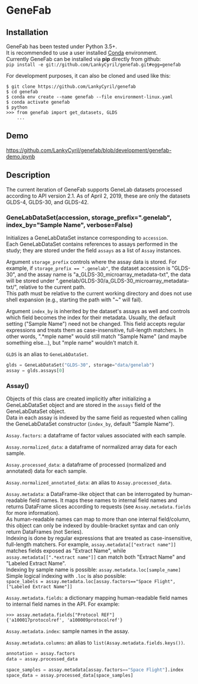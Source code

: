 # GeneFab

## Installation

GeneFab has been tested under Python 3.5+.  
It is recommended to use a user installed
[Conda](https://www.anaconda.com/download/) environment.  
Currently GeneFab can be installed via **pip** directly from github:  
`pip install -e git://github.com/LankyCyril/genefab.git#egg=genefab`

For development purposes, it can also be cloned and used like this:

```
$ git clone https://github.com/LankyCyril/genefab
$ cd genefab
$ conda env create --name genefab --file environment-linux.yaml
$ conda activate genefab
$ python
>>> from genefab import get_datasets, GLDS
    ...
```

## Demo

https://github.com/LankyCyril/genefab/blob/development/genefab-demo.ipynb

## Description

The current iteration of GeneFab supports GeneLab datasets processed according
to API version 2.1. As of April 2, 2019, these are only the datasets
GLDS-4, GLDS-30, and GLDS-42.

### GeneLabDataSet(accession, storage_prefix=".genelab", index_by="Sample Name", verbose=False)

Initializes a GeneLabDataSet instance corresponding to `accession`.  
Each GeneLabDataSet contains references to assays performed in the study; they
are stored under the field `assays` as a list of `Assay` instances.

Argument `storage_prefix` controls where the assay data is stored. For example,
if `storage_prefix == ".genelab"`, the dataset accession is "GLDS-30", and the
assay name is "a_GLDS-30_microarray_metadata-txt", the data will be stored under
".genelab/GLDS-30/a_GLDS-30_microarray_metadata-txt/", relative to the current
path.  
This path must be relative to the current working directory and does not use
shell expansion (e.g., starting the path with "~" will fail).

Argument `index_by` is inherited by the dataset's assays as well and controls
which field becomes the index for their metadata. Usually, the default setting
("Sample Name") need not be changed. This field accepts regular expressions and
treats them as case-insensitive, full-length matchers. In other words,
".*mple name" would still match "Sample Name" (and maybe something else...), but
"mple name" wouldn't match it.

`GLDS` is an alias to `GeneLabDataSet`.

```python
glds = GeneLabDataSet("GLDS-30", storage="data/genelab")
assay = glds.assays[0]
```

### Assay()

Objects of this class are created implicitly after initializing a GeneLabDataSet
object and are stored in the `assays` field of the GeneLabDataSet object.  
Data in each assay is indexed by the same field as requested when calling
the GeneLabDataSet constructor (`index_by`, default "Sample Name").

`Assay.factors`: a dataframe of factor values associated with each sample.

`Assay.normalized_data`: a dataframe of normalized array data for each sample.

`Assay.processed_data`: a dataframe of processed (normalized and annotated) data
for each sample.

`Assay.normalized_annotated_data`: an alias to `Assay.processed_data`.

`Assay.metadata`: a DataFrame-like object that can be interrogated by
human-readable field names. It maps these names to internal field names and
returns DataFrame slices according to requests (see `Assay.metadata.fields` for
more information).  
As human-readable names can map to more than one internal field/column, this
object can only be indexed by double-bracket syntax and can only return
DataFrames (not Series).  
Indexing is done by regular expressions that are treated as case-insensitive,
full-length matchers. For example, `assay.metadata[["extract name"]]` matches
fields exposed as "Extract Name", while `assay.metadata[[".*extract name"]]` can
match both "Extract Name" and "Labeled Extract Name".  
Indexing by sample name is possible: `assay.metadata.loc[sample_name]`  
Simple logical indexing with `.loc` is also possible:  
`space_labels = assay.metadata.loc[assay.factors=="Space Flight", ["Labeled Extract Name"]]`

`Assay.metadata.fields`: a dictionary mapping human-readable field names to
internal field names in the API. For example:
```
>>> assay.metadata.fields["Protocol REF"]
{'a100017protocolref', 'a100009protocolref'}
```

`Assay.metadata.index`: sample names in the assay.

`Assay.metadata.columns`: an alias to `list(Assay.metadata.fields.keys())`.

```python
annotation = assay.factors
data = assay.processed_data

space_samples = assay.metadata[assay.factors=="Space Flight"].index
space_data = assay.processed_data[space_samples]
```
